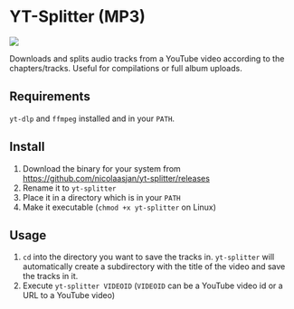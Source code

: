 # YT-Splitter (MP3)

<img src="https://github.com/redsolver/yt-splitter/raw/main/image.png">

Downloads and splits audio tracks from a YouTube video according to the chapters/tracks.
Useful for compilations or full album uploads.

## Requirements

`yt-dlp` and `ffmpeg` installed and in your `PATH`.

## Install

1. Download the binary for your system from https://github.com/nicolaasjan/yt-splitter/releases
2. Rename it to `yt-splitter`
3. Place it in a directory which is in your `PATH`
4. Make it executable (`chmod +x yt-splitter` on Linux)

## Usage

1. `cd` into the directory you want to save the tracks in. `yt-splitter` will automatically create a subdirectory with the title of the video and save the tracks in it.
2. Execute `yt-splitter VIDEOID` (`VIDEOID` can be a YouTube video id or a URL to a YouTube video)

